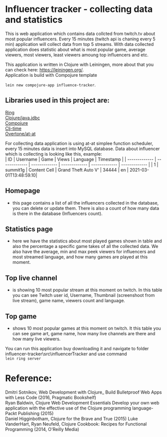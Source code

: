 # Influencer tracker - collecting data and statistics

This is web application which contains data collcted from twitch.tv about most popular influencers. Every 15 minutes (twitch api is chaning every 5 min) application will collect data from top 5 streams. With data collected application does statistic about what is most popular game, average viewers, most viewers, least viewers amoung top influencers and etc.  

This application is written in Clojure with Leiningen, more about that you can check here: https://leiningen.org/.   
Application is build with Compojure template   
  
```lein new compojure-app influence-tracker```.  
  
## Libraries used in this project are:  
[Ring](https://github.com/ring-clojure/ring)  
[Clojure/java.jdbc](https://github.com/clojure/java.jdbc)  
[Compojure](https://github.com/weavejester/compojure)  
[Clj-time](https://github.com/clj-time/clj-time)  
[Overtone/at-at](https://github.com/overtone/at-at)  

For collecting data application is using at-at simplee function scheduler, every 15 minutes data is insert into MySQL database. Data about influencer which is collecting is looking like this, example:  
| ID            | Username      | Game          |    Views      | Language      | Timestamp     |
| ------------- | ------------- | ------------- | ------------- | ------------- | ------------- |
| 1  | summit1g  | Content Cell  | Grand Theft Auto V'  | 34444  | en  | 2021-03-01T13:48:59.10|  
  
    
## Homepage 
- this page contains a list of all the influencers collected in the database, you can delete or update them. There is also a count of how many data is there in the database (Influencers count).  
  
## Statistics page 
- here we have the statistics about most played games shown in table and also the percentage a specific game takes of all the collected data. We also have the average, min and max peek viewers for influencers and most streamed language, and how many games are played at this moment.  
  
## Top live channel 
- is showing 10 most popular stream at this moment on twitch. In this table you can see Twitch user id, Username, Thumbnail (screenshoot from live stream), game name, viewers count and language.  
  
## Top game 
- shows 10 most popular games at this moment on twitch. It this table you can see game art, game name, how many live channels are there and how many live viewers.  
  
  
You can run this application buy downloading it and navigate to folder influencer-tracker\src\influencerTracker and use command  
```lein ring server```  
  
    
      
# Reference:  
Dmitri Sotnikov, Web Development with Clojure_ Build Bulletproof Web Apps with Less Code (2016, Pragmatic Bookshelf)  
Ryan Baldwin, Clojure Web Development Essentials Develop your own web application with the effective use of the Clojure programming language-Packt Publishing (2015)  
Daniel Higginbotham, Clojure for the Brave and True (2015)
Luke VanderHart, Ryan Neufeld, Clojure Cookbook: Recipes for Functional Programming (2014, O'Reilly Media)



 


